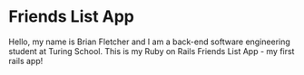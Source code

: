 # Friends List App

Hello, my name is Brian Fletcher and I am a back-end software engineering student at Turing School.
This is my Ruby on Rails Friends List App - my first rails app!
